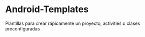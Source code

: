 # Android-Templates
Plantillas para crear rápidamente un proyecto, activities o clases preconfiguradas
